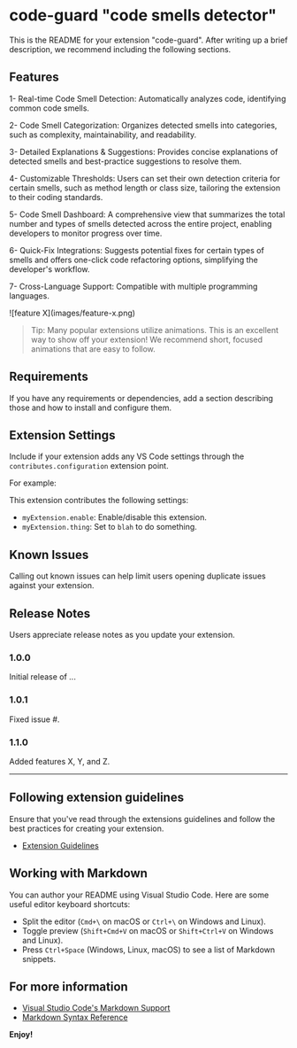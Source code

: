 # code-guard "code smells detector"

This is the README for your extension "code-guard". After writing up a brief description, we recommend including the following sections.

## Features

1- Real-time Code Smell Detection:
Automatically analyzes code, identifying common code smells.

2- Code Smell Categorization:
Organizes detected smells into categories, such as complexity, maintainability,
and readability.

3- Detailed Explanations & Suggestions:
Provides concise explanations of detected smells and best-practice suggestions
to resolve them.

4- Customizable Thresholds:
Users can set their own detection criteria for certain smells, such as method
length or class size, tailoring the extension to their coding standards.

5- Code Smell Dashboard:
A comprehensive view that summarizes the total number and types of smells
detected across the entire project, enabling developers to monitor progress over
time.

6- Quick-Fix Integrations:
Suggests potential fixes for certain types of smells and offers one-click code
refactoring options, simplifying the developer's workflow.

7- Cross-Language Support:
Compatible with multiple programming languages.


\!\[feature X\]\(images/feature-x.png\)

> Tip: Many popular extensions utilize animations. This is an excellent way to show off your extension! We recommend short, focused animations that are easy to follow.

## Requirements

If you have any requirements or dependencies, add a section describing those and how to install and configure them.

## Extension Settings

Include if your extension adds any VS Code settings through the `contributes.configuration` extension point.

For example:

This extension contributes the following settings:

* `myExtension.enable`: Enable/disable this extension.
* `myExtension.thing`: Set to `blah` to do something.

## Known Issues

Calling out known issues can help limit users opening duplicate issues against your extension.

## Release Notes

Users appreciate release notes as you update your extension.

### 1.0.0

Initial release of ...

### 1.0.1

Fixed issue #.

### 1.1.0

Added features X, Y, and Z.

---

## Following extension guidelines

Ensure that you've read through the extensions guidelines and follow the best practices for creating your extension.

* [Extension Guidelines](https://code.visualstudio.com/api/references/extension-guidelines)

## Working with Markdown

You can author your README using Visual Studio Code. Here are some useful editor keyboard shortcuts:

* Split the editor (`Cmd+\` on macOS or `Ctrl+\` on Windows and Linux).
* Toggle preview (`Shift+Cmd+V` on macOS or `Shift+Ctrl+V` on Windows and Linux).
* Press `Ctrl+Space` (Windows, Linux, macOS) to see a list of Markdown snippets.

## For more information

* [Visual Studio Code's Markdown Support](http://code.visualstudio.com/docs/languages/markdown)
* [Markdown Syntax Reference](https://help.github.com/articles/markdown-basics/)

**Enjoy!**
